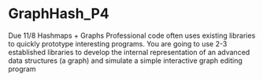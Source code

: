 # GraphHash_P4
Due 11/8 Hashmaps + Graphs
Professional code often uses existing libraries to quickly prototype interesting programs. You are going to use 2-3
established libraries to develop the internal representation of an advanced data structures (a graph) and simulate a simple
interactive graph editing program
